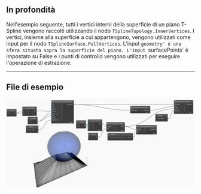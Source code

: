 ## In profondità
Nell'esempio seguente, tutti i vertici interni della superficie di un piano T-Spline vengono raccolti utilizzando il nodo `TSplineTopology.InnerVertices`. I vertici, insieme alla superficie a cui appartengono, vengono utilizzati come input per il nodo `TSplineSurface.PullVertices`. L'input `geometry' è una sfera situata sopra la superficie del piano. L'input `surfacePoints` è impostato su False e i punti di controllo vengono utilizzati per eseguire l'operazione di estrazione.
___
## File di esempio

![TSplineSurface.PullVertices](./Autodesk.DesignScript.Geometry.TSpline.TSplineSurface.PullVertices_img.jpg)
